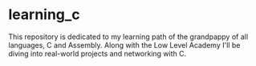 # learning_c
This repository is dedicated to my learning path of the grandpappy of all languages, C and Assembly. Along with the Low Level Academy I'll be diving into real-world projects and networking with C. 
